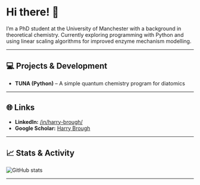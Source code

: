 # Hi there! 👋

I’m a PhD student at the University of Manchester with a background in theoretical chemistry. Currently exploring programming with Python and using linear scaling algorithms for improved enzyme mechanism modelling.

---

## 💻 Projects & Development
- **TUNA (Python)** – A simple quantum chemistry program for diatomics

---

## 🌐 Links
- **LinkedIn:** [/in/harry-brough/](https://www.linkedin.com/in/harry-brough/)
- **Google Scholar:** [Harry Brough](https://scholar.google.com/citations?user=d3iC9r8AAAAJ&hl=en)

---

## 📈 Stats & Activity
![GitHub stats](https://github-readme-stats.vercel.app/api?username=h-brough&show_icons=true&theme=default)

---
